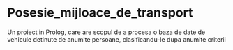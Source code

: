 # Posesie_mijloace_de_transport
Un proiect in Prolog, care are scopul de a procesa o baza de date de vehicule detinute de anumite persoane, clasificandu-le dupa anumite criterii
